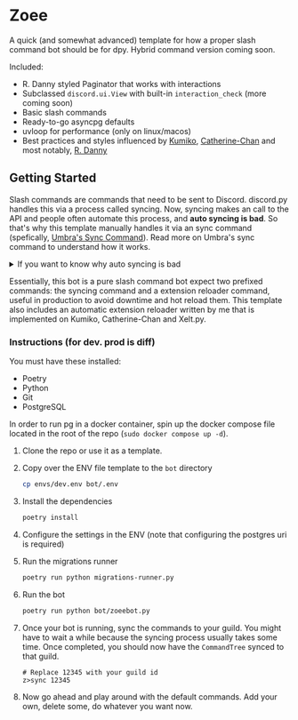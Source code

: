 # Zoee

A quick (and somewhat advanced) template for how a proper slash command bot should be for dpy. Hybrid command version coming soon.

Included:

- R. Danny styled Paginator that works with interactions
- Subclassed `discord.ui.View` with built-in `interaction_check` (more coming soon)
- Basic slash commands
- Ready-to-go asyncpg defaults
- uvloop for performance (only on linux/macos)
- Best practices and styles influenced by [Kumiko](https://github.com/No767/Kumiko), [Catherine-Chan](https://github.com/No767/Catherine-Chan) and most notably, [R. Danny](https://github.com/Rapptz/RoboDanny)

## Getting Started

Slash commands are commands that need to be sent to Discord.
discord.py handles this via a process called syncing. Now, syncing makes
an call to the API and people often automate this process, and **auto syncing is bad**.
So that's why this template manually handles it via an sync command (spefically, [Umbra's Sync Command](https://about.abstractumbra.dev/discord.py/2023/01/29/sync-command-example.html)). Read more on Umbra's sync command to understand how it works.

<details>
    <summary>If you want to know why auto syncing is bad</summary>

        Auto-syncing, which is the practice of using `bot.tree.sync()` in a `setup_hook`,
        is extremely bad practice. Why? Even single time you sync, you send an API request
        to Discord. Within the dpy examples, it is done so in order to provide the slash 
        commands in the ui for the user. It's done so folks starting out won't complain
        about "why is my slash commands not showing up?" (and also btw the examples are
        really good for basic slash command examples).

    Now the implications of doing so is quite huge. There are two main points: 

    1. **Auto-syncing incurs heavy ratelimits (429 errors).** Now usually for folks starting off,       they will Ctrl+C their bot to reload extensions, and now that can lead to ratelimits.        Getting ratelimited isn't a good thing so it's best to do what you can do to prevent it from happening (dpy pretty much handles it for you). 

    2. **Lack of control.**. Say I have my bot auto syncing, and then oops I accidently synced both globally and to my guild, resulting in duplicate commands. Now I want to get rid of them, but I basically can't because all of the syncing is done automatically. This is what auto-syncing leads to. Now let's say I added Umbra's sync command, and all I need to do to fix this is to run `z>sync ^` and boom, the duplicate commands are removed. Point is, there is an heavy opportunity cost that you have to take. Either auto sync + gain convenience or lose control over how you sync. The second option seems less risker in general.

    Now you don't need to manually sync everysingle time you change your code, but the tdlr is to do it when you change or added command + option names and/or descriptions, change or added the type of the param, and when you add/modify permissions. That's it.

~ Noelle
</details>

Essentially, this bot is a pure slash command bot expect two prefixed commands:
the syncing command and a extension reloader command, useful in production to 
avoid downtime and hot reload them. This template also includes an automatic extension
reloader written by me that is implemented on Kumiko, Catherine-Chan and Xelt.py.

### Instructions (for dev. prod is diff)

You must have these installed:

- Poetry
- Python
- Git
- PostgreSQL

In order to run pg in a docker container, spin up the docker compose file
located in the root of the repo (`sudo docker compose up -d`).

1. Clone the repo or use it as a template.
2. Copy over the ENV file template to the `bot` directory

    ```bash
    cp envs/dev.env bot/.env
    ```
3. Install the dependencies

    ```bash
    poetry install
    ```

4. Configure the settings in the ENV (note that configuring the postgres uri is required)
5. Run the migrations runner

    ```bash
    poetry run python migrations-runner.py
    ```

6. Run the bot
    
    ```bash
    poetry run python bot/zoeebot.py
    ```

7. Once your bot is running, sync the commands to your guild. You might have to wait a while because the syncing process usually takes some time. Once completed, you should now have the `CommandTree` synced to that guild. 

    ```
    # Replace 12345 with your guild id
    z>sync 12345 
    ```
8. Now go ahead and play around with the default commands. Add your own, delete some, do whatever you want now.
